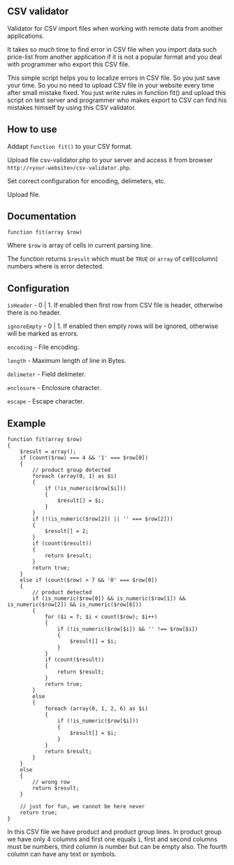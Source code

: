 ## CSV validator

Validator for CSV import files when working with remote data from another applications.

It takes so much time to find error in CSV file when you import data such price-list from another application if it is not a popular format and you deal with programmer who export this CSV file.

This simple script helps you to localize errors in CSV file. So you just save your time.
So you no need to upload CSV file in your website every time after small mistake fixed. You just write rules in function fit() and upload this script on test server and programmer who makes export to CSV can find his mistakes himself by using this CSV validator.

## How to use

Addapt `function fit()` to your CSV format.

Upload file csv-validator.php to your server and access it from browser `http://<your-website>/csv-validator.php`.

Set correct configuration for encoding, delimeters, etc.

Upload file.

## Documentation

`function fit(array $row)`

Where `$row` is array of cells in current parsing line.

The function returns `$result` which must be `TRUE` or `array` of cell(column) numbers where is error detected.

## Configuration

`isHeader` - 0 | 1. If enabled then first row from CSV file is header, otherwise there is no header.

`ignoreEmpty` - 0 | 1. If enabled then empty rows will be ignored, otherwise will be marked as errors.

`encoding` - File encoding.

`length` - Maximum length of line in Bytes.

`delimeter` - Field delimeter.

`enclosure` - Enclosure character.

`escape` - Escape character.

## Example

	function fit(array $row)
	{
		$result = array();
		if (count($row) === 4 && '1' === $row[0])
		{
			// product group detected
			foreach (array(0, 1) as $i)
			{
				if (!is_numeric($row[$i]))
				{
					$result[] = $i;
				}
			}
			if (!(is_numeric($row[2]) || '' === $row[2]))
			{
				$result[] = 2;
			}
			if (count($result))
			{
				return $result;
			}
			return true;
		}
		else if (count($row) > 7 && '0' === $row[0])
		{
			// product detected
			if (is_numeric($row[0]) && is_numeric($row[1]) && is_numeric($row[2]) && is_numeric($row[6]))
			{
				for ($i = 7; $i < count($row); $i++)
				{
					if (!is_numeric($row[$i]) && '' !== $row[$i])
					{
						$result[] = $i;
					}
				}
				if (count($result))
				{
					return $result;
				}
				return true;
			}
			else
			{
				foreach (array(0, 1, 2, 6) as $i)
				{
					if (!is_numeric($row[$i]))
					{
						$result[] = $i;
					}
				}
				return $result;
			}
		}
		else
		{
			// wrong row
			return $result;
		}

		// just for fun, we cannot be here never
		return true;
	}
	
In this CSV file we have product and product group lines.
In product group we have only 4 columns and first one equals `1`, first and second columns must be numbers, third column is number but can be empty also. The fourth column can have any text or symbols.
